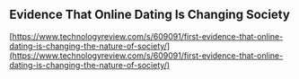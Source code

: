 ## Evidence That Online Dating Is Changing Society
  
  [https://www.technologyreview.com/s/609091/first-evidence-that-online-dating-is-changing-the-nature-of-society/](https://www.technologyreview.com/s/609091/first-evidence-that-online-dating-is-changing-the-nature-of-society/)